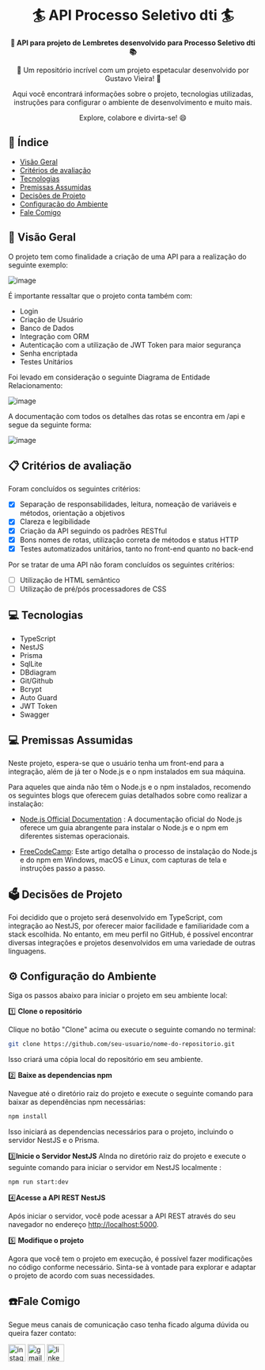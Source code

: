 <h1 align="center">🏄 API Processo Seletivo dti 🏄</h1>



<div align="center">
  <strong>🚀 API para projeto de Lembretes desenvolvido para Processo Seletivo dti 📚</strong>
</div>

<div align="center">
  <p>🎉 Um repositório incrível com um projeto espetacular desenvolvido por Gustavo Vieira! 🎉</p>
  <p>Aqui você encontrará informações sobre o projeto, tecnologias utilizadas, instruções para configurar o ambiente de desenvolvimento e muito mais.</p>
  <p>Explore, colabore e divirta-se! 😄</p>
</div>

## 📖 Índice

- [Visão Geral](#visão-geral)
- [Critérios de avaliação](#criterios-de-avaliação)
- [Tecnologias](#tecnologias)
- [Premissas Assumidas](#premissas-assumidas)
- [Decisões de Projeto](#decisões-de-projeto)
- [Configuração do Ambiente](#configuração-do-ambiente)
- [Fale Comigo](#licença)

## 🔭 Visão Geral
O projeto tem como finalidade a criação de uma API para a realização do seguinte exemplo:

![image](https://github.com/user-attachments/assets/bbf9fe65-e1af-40ce-a22b-b3d445274348)

É importante ressaltar que o projeto conta também com:

- Login
- Criação de Usuário
- Banco de Dados
- Integração com ORM
- Autenticação com a utilização de JWT Token para maior segurança
- Senha encriptada
- Testes Unitários

Foi levado em consideração o seguinte Diagrama de Entidade Relacionamento:

![image](https://github.com/user-attachments/assets/8b84f29d-a888-4b52-a037-fc7e198642ab)

A documentação com todos os detalhes das rotas se encontra em /api e segue da seguinte forma:

![image](https://github.com/user-attachments/assets/564a887a-77b4-4a4f-9c63-dc364af3b5ab)




## 📋 Critérios de avaliação 
Foram concluídos os seguintes critérios:

- [x] Separação de responsabilidades, leitura, nomeação de variáveis e métodos, orientação
a objetivos
- [x] Clareza e legibilidade
- [x] Criação da API seguindo os padrões RESTful
- [x] Bons nomes de rotas, utilização correta de métodos e status HTTP
- [x] Testes automatizados unitários, tanto no front-end quanto no back-end
      
 Por se tratar de uma API não foram concluídos os seguintes critérios:
      
- [ ] Utilização de HTML semântico
- [ ] Utilização de pré/pós processadores de CSS
      
## 💻 Tecnologias

- TypeScript
- NestJS
- Prisma
- SqlLite
- DBdiagram
- Git/Github
- Bcrypt
- Auto Guard
- JWT Token
- Swagger

## 💻 Premissas Assumidas
Neste projeto, espera-se que o usuário tenha um front-end para a integração, além de já ter o Node.js e o npm instalados em sua máquina.

Para aqueles que ainda não têm o Node.js e o npm instalados, recomendo os seguintes blogs que oferecem guias detalhados sobre como realizar a instalação:

  - [Node.js Official Documentation](https://nodejs.org/pt) : A documentação oficial do Node.js oferece um guia abrangente para instalar o Node.js e o npm em diferentes sistemas operacionais.

  - [FreeCodeCamp](https://www.freecodecamp.org/): Este artigo detalha o processo de instalação do Node.js e do npm em Windows, macOS e Linux, com capturas de tela e instruções passo a passo.

## 🗳️ Decisões de Projeto
Foi decidido que o projeto será desenvolvido em TypeScript, com integração ao NestJS, por oferecer maior facilidade e familiaridade com a stack escolhida. No entanto, em meu perfil no GitHub, é possível encontrar diversas integrações e projetos desenvolvidos em uma variedade de outras linguagens.


## ⚙️ Configuração do Ambiente

Siga os passos abaixo para iniciar o projeto em seu ambiente local:

1️⃣ **Clone o repositório**

   Clique no botão "Clone" acima ou execute o seguinte comando no terminal:

   ```bash
   git clone https://github.com/seu-usuario/nome-do-repositorio.git
   ```

   Isso criará uma cópia local do repositório em seu ambiente.

2️⃣ **Baixe as dependencias npm**

   Navegue até o diretório raiz do projeto e execute o seguinte comando para baixar as dependências npm necessárias:

   ```bash
   npm install
   ```

   Isso iniciará as dependencias necessários para o projeto, incluindo o servidor NestJS e o Prisma.

3️⃣**Inicie o Servidor NestJS**
 AInda no  diretório raiz do projeto e execute o seguinte comando para iniciar o servidor em NestJS localmente :

   ```bash
   npm run start:dev
   ```

 4️⃣**Acesse a API REST NestJS**

   Após iniciar o servidor, você pode acessar a API REST através do seu navegador no endereço [http://localhost:5000](http://localhost:5000).


5️⃣ **Modifique o projeto**

   Agora que você tem o projeto em execução, é possível fazer modificações no código conforme necessário. Sinta-se à vontade para explorar e adaptar o projeto de acordo com suas necessidades.

## ☎️Fale Comigo 
Segue meus canais de comunicação caso tenha ficado alguma dúvida ou queira fazer contato:
<div align="left">
  
 <a a href= "https://www.instagram.com/_vi_eira/" target="_blank" ><img  target="_blank" src="https://img.shields.io/static/v1?message=Instagram&logo=instagram&label=&color=E4405F&logoColor=white&labelColor=&style=for-the-badge" height="35" alt="instagram logo"></a>
  <a href = "mailto:gustavojvieira20004@gmail.com" target="_blank" ><img src="https://img.shields.io/static/v1?message=Gmail&logo=gmail&label=&color=D14836&logoColor=white&labelColor=&style=for-the-badge" height="35" alt="gmail logo" target="_blank"></a>
  <a href= "https://www.linkedin.com/in/gustavo-vieira-174b692bb/" target="_blank" ><img  src="https://img.shields.io/static/v1?message=LinkedIn&logo=linkedin&label=&color=0077B5&logoColor=white&labelColor=&style=for-the-badge" height="35" alt="linkedin logo" target="_blank"></a>
 
  
</div>

#
